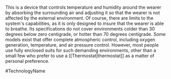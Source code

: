 This is a device that controls temperature and humidity around the wearer by absorbing the surrounding air and adjusting it so that the wearer is not affected by the external environment.
Of course, there are limits to the system's capabilities, as it is only designed to insure that the wearer is able to breathe.  Its specifications do not cover environments colder than 30 degrees below zero centigrade, or hotter than 70 degrees centigrade.
Some models exist that offer complete atmospheric control, including oxygen generation, temperature, and air pressure control.  However, most people use fully enclosed suits for such demanding environments, other than a small few who prefer to use a <span class="miscellaneous">[[Thermostat|thermostat]]</span> as a matter of personal preference.

#TechnologyName
